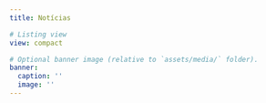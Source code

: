```yaml
---
title: Notícias

# Listing view
view: compact

# Optional banner image (relative to `assets/media/` folder).
banner:
  caption: ''
  image: ''
---
```

